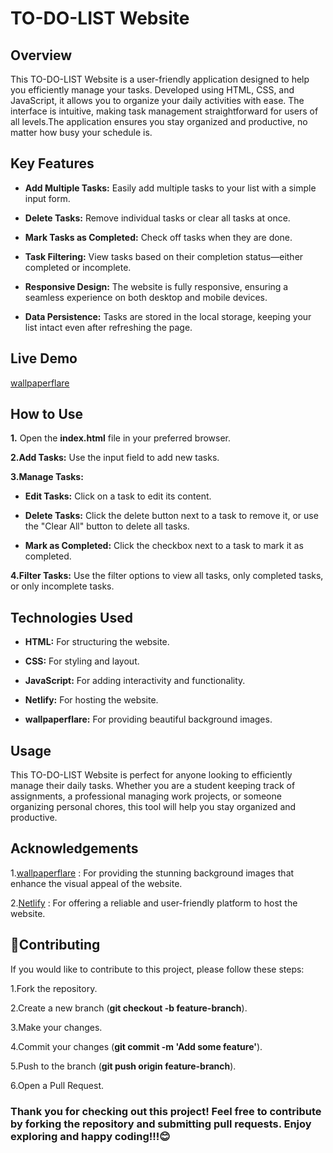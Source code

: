 # TO-DO-LIST Website

## Overview

This TO-DO-LIST Website is a user-friendly application designed to help you efficiently manage your tasks. Developed using HTML, CSS, and JavaScript, it allows you to organize your daily activities with ease. The interface is intuitive, making task management straightforward for users of all levels.The application ensures you stay organized and productive, no matter how busy your schedule is.

## Key Features

* **Add Multiple Tasks:** Easily add multiple tasks to your list with a simple input form.
 
* **Delete Tasks:** Remove individual tasks or clear all tasks at once.
  
* **Mark Tasks as Completed:** Check off tasks when they are done.
  
* **Task Filtering:** View tasks based on their completion status—either completed or incomplete.
  
* **Responsive Design:** The website is fully responsive, ensuring a seamless experience on both desktop and mobile devices.
  
* **Data Persistence:** Tasks are stored in the local storage, keeping your list intact even after refreshing the page.

 ## Live Demo
 <a href="https://to-do-list-bynikhilverma.netlify.app/" title="TO-DO-LIST WEBSITE">wallpaperflare</a>

## How to Use

**1.** Open the **index.html** file in your preferred browser.

**2.Add Tasks:** Use the input field to add new tasks.

**3.Manage Tasks:**

* **Edit Tasks:** Click on a task to edit its content.
  
* **Delete Tasks:** Click the delete button next to a task to remove it, or use the "Clear All" button to delete all tasks.
  
* **Mark as Completed:** Click the checkbox next to a task to mark it as completed.
  
**4.Filter Tasks:** Use the filter options to view all tasks, only completed tasks, or only incomplete tasks.

## Technologies Used

* **HTML:** For structuring the website.
  
* **CSS:** For styling and layout.
  
* **JavaScript:** For adding interactivity and functionality.
  
* **Netlify:** For hosting the website.
  
* **wallpaperflare:** For providing beautiful background images.

  
## Usage

This TO-DO-LIST Website is perfect for anyone looking to efficiently manage their daily tasks. Whether you are a student keeping track of assignments, a professional managing work projects, or someone organizing personal chores, this tool will help you stay organized and productive.

## Acknowledgements

1.<a href="https://www.wallpaperflare.com/" title="wallpaperflare">wallpaperflare</a> : For providing the stunning background images that enhance the visual appeal of the website.

2.<a href="https://www.netlify.com/"  title="Netlify">Netlify</a> : For offering a reliable and user-friendly platform to host the website.

## 🤝Contributing

If you would like to contribute to this project, please follow these steps:

1.Fork the repository.

2.Create a new branch (**git checkout -b feature-branch**).

3.Make your changes.

4.Commit your changes (**git commit -m 'Add some feature'**).

5.Push to the branch (**git push origin feature-branch**).

6.Open a Pull Request.


### Thank you for checking out this project! Feel free to contribute by forking the repository and submitting pull requests. Enjoy exploring and happy coding!!!😊


